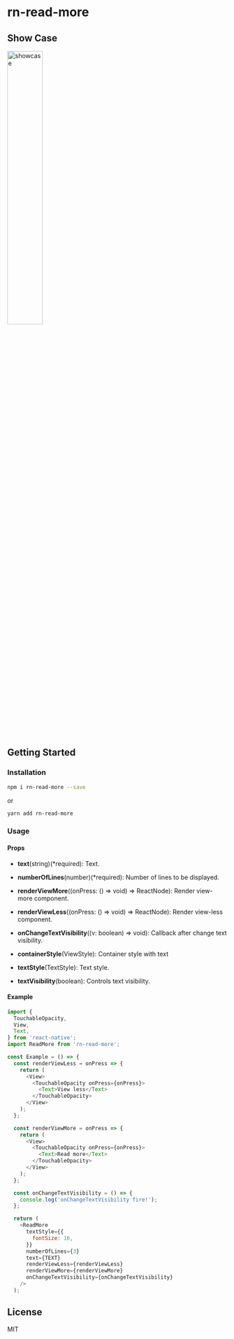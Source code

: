 # rn-read-more

## Show Case
<img src="https://raw.githubusercontent.com/barrsan/rn-read-more/master/showcase.gif" alt="showcase" width="40%">

## Getting Started

### Installation

```bash
npm i rn-read-more --save
```

or

```bash
yarn add rn-read-more
```

### Usage


#### Props

- **text**(string)(*required): Text.

- **numberOfLines**(number)(*required): Number of lines to be displayed.

- **renderViewMore**((onPress: () => void) => ReactNode): Render view-more component.

- **renderViewLess**((onPress: () => void) => ReactNode): Render view-less component.

- **onChangeTextVisibility**((v: boolean) => void): Callback after change text visibility.

- **containerStyle**(ViewStyle): Container style with text

- **textStyle**(TextStyle): Text style.

- **textVisibility**(boolean): Controls text visibility.

#### Example

```javascript
import {
  TouchableOpacity,
  View,
  Text,
} from 'react-native';
import ReadMore from 'rn-read-more';

const Example = () => {
  const renderViewLess = onPress => {
    return (
      <View>
        <TouchableOpacity onPress={onPress}>
          <Text>View less</Text>
        </TouchableOpacity>
      </View>
    );
  };

  const renderViewMore = onPress => {
    return (
      <View>
        <TouchableOpacity onPress={onPress}>
          <Text>Read more</Text>
        </TouchableOpacity>
      </View>
    );
  };

  const onChangeTextVisibility = () => {
    console.log('onChangeTextVisibility fire!');
  };

  return (
    <ReadMore
      textStyle={{
        fontSize: 16,
      }}
      numberOfLines={3}
      text={TEXT}
      renderViewLess={renderViewLess}
      renderViewMore={renderViewMore}
      onChangeTextVisibility={onChangeTextVisibility}
    />
  );
```

## License

MIT
